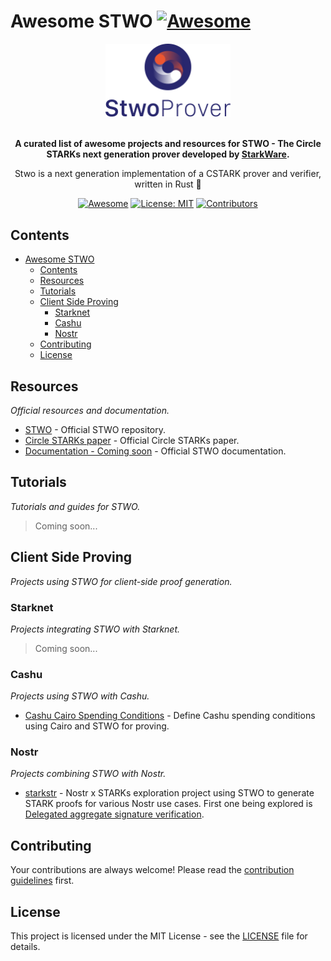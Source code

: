 # Awesome STWO [![Awesome](https://awesome.re/badge.svg)](https://awesome.re)

<div align="center">
  <img src="stwo-logo.png" width="200" alt="STWO Logo">
  <br>
  <br>
  <p>
    <b>A curated list of awesome projects and resources for STWO - The Circle STARKs next generation prover developed by <a href="https://starkware.co">StarkWare</a>.</b>
  </p>
  <p>
   Stwo is a next generation implementation of a CSTARK prover and verifier, written in Rust 🦀
  </p>
  <p>
    <a href="https://github.com/sindresorhus/awesome"><img src="https://cdn.rawgit.com/sindresorhus/awesome/d7305f38d29fed78fa85652e3a63e154dd8e8829/media/badge.svg" alt="Awesome"></a>
    <a href="https://github.com/keep-starknet-strange/awesome-stwo/blob/main/LICENSE"><img src="https://img.shields.io/badge/License-MIT-yellow.svg" alt="License: MIT"></a>
    <a href="https://github.com/keep-starknet-strange/awesome-stwo/graphs/contributors"><img src="https://img.shields.io/github/contributors/keep-starknet-strange/awesome-stwo" alt="Contributors"></a>
  </p>
</div>

## Contents

- [Awesome STWO ](#awesome-stwo-)
  - [Contents](#contents)
  - [Resources](#resources)
  - [Tutorials](#tutorials)
  - [Client Side Proving](#client-side-proving)
    - [Starknet](#starknet)
    - [Cashu](#cashu)
    - [Nostr](#nostr)
  - [Contributing](#contributing)
  - [License](#license)

## Resources

*Official resources and documentation.*

- [STWO](https://github.com/starkware-libs/stwo) - Official STWO repository.
- [Circle STARKs paper](https://eprint.iacr.org/2024/278) - Official Circle STARKs paper.
- [Documentation - Coming soon](https://starkware.co) - Official STWO documentation.

## Tutorials

*Tutorials and guides for STWO.*

> Coming soon...

## Client Side Proving

*Projects using STWO for client-side proof generation.*

### Starknet

*Projects integrating STWO with Starknet.*

> Coming soon...

### Cashu

*Projects using STWO with Cashu.*

- [Cashu Cairo Spending Conditions](https://github.com/tdelabro/cdk/tree/stow-spending-condition) - Define Cashu spending conditions using Cairo and STWO for proving.

### Nostr

*Projects combining STWO with Nostr.*

- [starkstr](https://github.com/AbdelStark/starkstr) - Nostr x STARKs exploration project using STWO to generate STARK proofs for various Nostr use cases. First one being explored is [Delegated aggregate signature verification](https://github.com/nostr-protocol/nips/pull/1682).

## Contributing

Your contributions are always welcome! Please read the [contribution guidelines](CONTRIBUTING.md) first.

## License

This project is licensed under the MIT License - see the [LICENSE](LICENSE) file for details.
